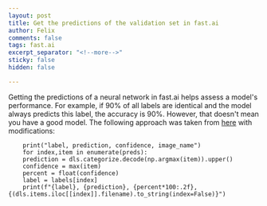 ```yaml
---
layout: post
title: Get the predictions of the validation set in fast.ai
author: Felix
comments: false
tags: fast.ai
excerpt_separator: "<!--more-->"
sticky: false
hidden: false

---
```

Getting the predictions of a neural network in fast.ai helps assess a model's performance. For example, if 90% of all labels are identical and the model always predicts this label, the accuracy is 90%. However, that doesn't mean you have a good model. <!--more--> The following approach was taken from [here](https://forums.fast.ai/t/doing-predictions-and-showing-results-with-v2-questions-best-practice-thread/62915 "Doing predictions and showing results") with modifications:

        print("label, prediction, confidence, image_name")
        for index,item in enumerate(preds):
        prediction = dls.categorize.decode(np.argmax(item)).upper()
        confidence = max(item)
        percent = float(confidence)
        label = labels[index]
        print(f"{label}, {prediction}, {percent*100:.2f}, {(dls.items.iloc[[index]].filename).to_string(index=False)}")
